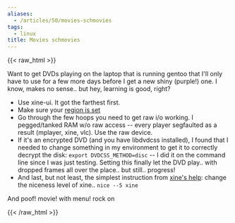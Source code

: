 ```yaml
---
aliases:
  - /articles/50/movies-schmovies
tags:
  - linux
title: Movies schmovies
---
```

{{< raw_html >}}
<p>Want to get DVDs playing on the laptop that is running gentoo that I'll only have to use for a few more days before I get a new shiny (purple!) one. I know, makes no sense.. but hey, learning is good, right?
</p><ul>
<li>Use xine-ui. It got the farthest first.</li>
<li>Make sure your <a href="http://linvdr.org/projects/regionset/">region is set</a></li>
<li>Go through the few hoops you need to get raw i/o working. I pegged/tanked RAM w/o raw access -- every player segfaulted as a result (mplayer, xine, vlc). Use the raw device.</li>
<li>If it's an encrypted DVD (and you have libdvdcss installed), I found that I needed to change something in my environment to get it to correctly decrypt the disk: <code>export DVDCSS_METHOD=disc</code> -- I did it on the command line since I was just testing. Setting this finally let the DVD play.. with dropped frames all over the place.. but still.. progress!</li>
<li>And last, but not least, the simplest instruction from <a href="http://www.xine-project.org/faq#discardedskipped">xine's help</a>: change the niceness level of xine.. <code>nice --5 xine</code></li>
</ul>
<p>And poof! movie! with menu! rock on</p>
{{< /raw_html >}}
